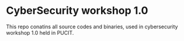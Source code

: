# CyberSecurity workshop 1.0
This repo conatins all source codes and binaries, used in cybersecurity workshop 1.0 held in PUCIT. 
